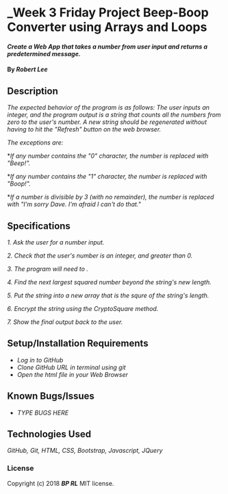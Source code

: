 # _Week 3 Friday Project Beep-Boop Converter using Arrays and Loops

#### _Create a Web App that takes a number from user input and returns a predetermined message._

#### By _**Robert Lee**_

## Description

_The expected behavior of the program is as follows:  The user inputs an integer, and the program output is a string that counts all the numbers from zero to the user's number.  A new string should be regenerated without having to hit the "Refresh" button on the web browser._

_The exceptions are:_

*_If any number contains the "0" character, the number is replaced with "Beep!"._

*_If any number contains the "1" character, the number is replaced with "Boop!"._

*_If a number is divisible by 3 (with no remainder), the number is replaced with "I'm sorry Dave.  I'm afraid I can't do that."_

## Specifications

_1.  Ask the user for a number input._

_2.  Check that the user's number is an integer, and greater than 0._

_3.  The program will need to ._

_4.  Find the next largest squared number beyond the string's new length._

_5.  Put the string into a new array that is the squre of the string's length._

_6.  Encrypt the string using the CryptoSquare method._

_7.  Show the final output back to the user._

## Setup/Installation Requirements

* _Log in to GitHub_
* _Clone GitHub URL in terminal using git_
* _Open the html file in your Web Browser_

## Known Bugs/Issues

* _TYPE BUGS HERE_

## Technologies Used
_GitHub, Git, HTML, CSS, Bootstrap, Javascript, JQuery_

### License
Copyright (c) 2018 **_BP RL_** MIT license.
